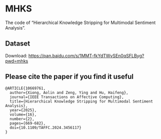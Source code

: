 # MHKS
The code of “Hierarchical Knowledge Stripping for Multimodal Sentiment Analysis”.

## Dataset
Download: https://pan.baidu.com/s/1MMT-fkYdTWvSEn0qSFLByg?pwd=mhks

## Please cite the paper if you find it useful
```
@ARTICLE{10669761,
  author={Xiong, Aolin and Zeng, Ying and Hu, Haifeng},
  journal={IEEE Transactions on Affective Computing}, 
  title={Hierarchical Knowledge Stripping for Multimodal Sentiment Analysis}, 
  year={2025},
  volume={16},
  number={2},
  pages={669-682},
  doi={10.1109/TAFFC.2024.3456117}
}
```
